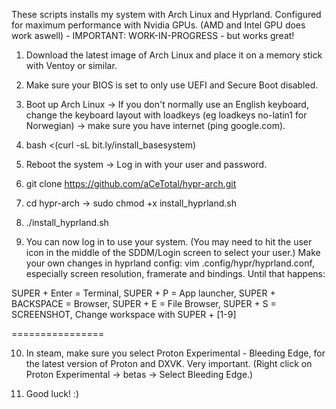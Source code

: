 These scripts installs my system with Arch Linux and Hyprland. Configured for maximum performance with Nvidia GPUs. (AMD and Intel GPU does work aswell) - IMPORTANT: WORK-IN-PROGRESS - but works great!

1. Download the latest image of Arch Linux and place it on a memory stick with Ventoy or similar.

2. Make sure your BIOS is set to only use UEFI and Secure Boot disabled.

3. Boot up Arch Linux -> If you don't normally use an English keyboard, change the keyboard layout with loadkeys (eg loadkeys no-latin1 for Norwegian) -> make sure you have internet (ping google.com).

4. bash <(curl -sL bit.ly/install_basesystem)

5. Reboot the system -> Log in with your user and password.

6. git clone https://github.com/aCeTotal/hypr-arch.git

7. cd hypr-arch -> sudo chmod +x install_hyprland.sh

8. ./install_hyprland.sh

9. You can now log in to use your system. (You may need to hit the user icon in the middle of the SDDM/Login screen to select your user.) Make your own changes in hyprland config: vim .config/hypr/hyprland.conf, especially screen resolution, framerate and bindings. Until that happens:

SUPER + Enter = Terminal, 
SUPER + P = App launcher, 
SUPER + BACKSPACE = Browser, 
SUPER + E = File Browser, 
SUPER + S = SCREENSHOT, 
Change workspace with SUPER + [1-9]

================

10. In steam, make sure you select Proton Experimental - Bleeding Edge, for the latest version of Proton and DXVK. Very important. (Right click on Proton Experimental -> betas -> Select Bleeding Edge.)

11. Good luck! :)
